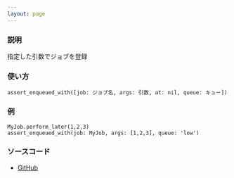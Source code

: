 ```yaml
---
layout: page
---
```

### 説明
指定した引数でジョブを登録

### 使い方
    assert_enqueued_with([job: ジョブ名, args: 引数, at: nil, queue: キュー])

### 例
    MyJob.perform_later(1,2,3)
    assert_enqueued_with(job: MyJob, args: [1,2,3], queue: 'low')

### ソースコード
* [GitHub](https://github.com/rails/rails/blob/f33d52c95217212cbacc8d5e44b5a8e3cdc6f5b3/activejob/lib/active_job/test_helper.rb#L382)